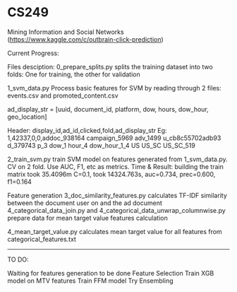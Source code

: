 # CS249
Mining Information and Social Networks (https://www.kaggle.com/c/outbrain-click-prediction)

Current Progress:

Files desciption:
0_prepare_splits.py splits the training dataset into two folds: One for training, the other for validation

1_svm_data.py Process basic features for SVM by reading through 2 files: events.csv and promoted_content.csv

ad_display_str = [uuid, document_id, platform, dow, hours, dow_hour, geo_location]

Header: display_id,ad_id,clicked,fold,ad_display_str
Eg: 1,42337,0,0,addoc_938164 campaign_5969 adv_1499 u_cb8c55702adb93 d_379743 p_3 dow_1 hour_4 dow_hour_1_4 US US_SC US_SC_519

2_train_svm.py train SVM model on features generated from 1_svm_data.py. CV on 2 fold. Use AUC, F1, etc as metrics. 
Time & Result:
building the train matrix took 35.4096m
C=0.1, took 14324.763s, auc=0.734, prec=0.600, f1=0.164


Feature generation
3_doc_similarity_features.py calculates TF-IDF similarity between the document user on and the ad document
4_categorical_data_join.py and 4_categorical_data_unwrap_columnwise.py prepare data for mean target value features calculation

4_mean_target_value.py calculates mean target value for all features from categorical_features.txt

----------------------------------------------------------------------------------------------------------------
TO DO:

Waiting for features generation to be done
Feature Selection
Train XGB model on MTV features
Train FFM model
Try Ensembling

